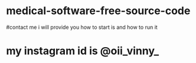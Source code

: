 # medical-software-free-source-code

#contact me i will provide you how to start is and how to run it 
# my instagram id is @oii_vinny_
